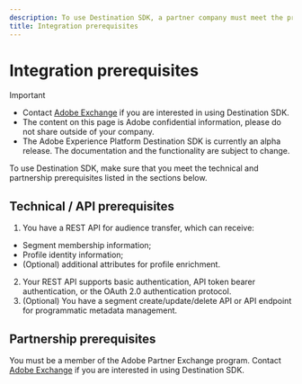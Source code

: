 ```yaml
---
description: To use Destination SDK, a partner company must meet the prerequisites listed in this document.
title: Integration prerequisites
---
```

# Integration prerequisites

>[!IMPORTANT]
>
>* Contact [Adobe Exchange](https://partners.adobe.com/exchangeprogram/creativecloud.html) if you are interested in using Destination SDK.
>* The content on this page is Adobe confidential information, please do not share outside of your company.
>* The Adobe Experience Platform Destination SDK is currently an alpha release. The documentation and the functionality are subject to change.

To use Destination SDK, make sure that you meet the technical and partnership prerequisites listed in the sections below.

## Technical / API prerequisites

1. You have a REST API for audience transfer, which can receive:
* Segment membership information;
* Profile identity information;
* (Optional) additional attributes for profile enrichment.
2. Your REST API supports basic authentication, API token bearer authentication, or the OAuth 2.0 authentication protocol.
3. (Optional) You have a segment create/update/delete API or API endpoint for programmatic metadata management.

## Partnership prerequisites

You must be a member of the Adobe Partner Exchange program. Contact [Adobe Exchange](https://partners.adobe.com/exchangeprogram/creativecloud.html) if you are interested in using Destination SDK.